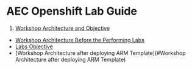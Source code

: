 # AEC Openshift Lab Guide

<!-- TOC -->
1. [Workshop Architecture and Objective](#workshop-architecture-and-objective)
  * [Workshop Architecture Before the Performing Labs](#workshop-architecture-before-the-performing-labs)
  * [Labs Objective](#labs-objective)
  * [Workshop Architecture after deploying ARM Template](#Workshop Architecture after deploying ARM Template) 


<!-- /TOC -->


